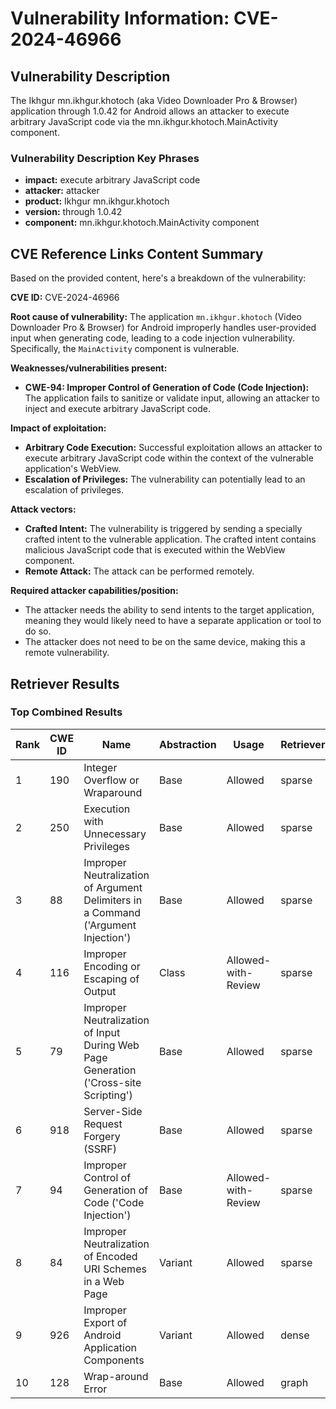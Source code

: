 # Vulnerability Information: CVE-2024-46966

## Vulnerability Description
The Ikhgur mn.ikhgur.khotoch (aka Video Downloader Pro & Browser) application through 1.0.42 for Android allows an attacker to execute arbitrary JavaScript code via the mn.ikhgur.khotoch.MainActivity component.

### Vulnerability Description Key Phrases
- **impact:** execute arbitrary JavaScript code
- **attacker:** attacker
- **product:** Ikhgur mn.ikhgur.khotoch
- **version:** through 1.0.42
- **component:** mn.ikhgur.khotoch.MainActivity component

## CVE Reference Links Content Summary
Based on the provided content, here's a breakdown of the vulnerability:

**CVE ID:** CVE-2024-46966

**Root cause of vulnerability:**
The application `mn.ikhgur.khotoch` (Video Downloader Pro & Browser) for Android improperly handles user-provided input when generating code, leading to a code injection vulnerability. Specifically, the `MainActivity` component is vulnerable.

**Weaknesses/vulnerabilities present:**
- **CWE-94: Improper Control of Generation of Code (Code Injection):** The application fails to sanitize or validate input, allowing an attacker to inject and execute arbitrary JavaScript code.

**Impact of exploitation:**
- **Arbitrary Code Execution:** Successful exploitation allows an attacker to execute arbitrary JavaScript code within the context of the vulnerable application's WebView.
- **Escalation of Privileges:** The vulnerability can potentially lead to an escalation of privileges.

**Attack vectors:**
- **Crafted Intent:** The vulnerability is triggered by sending a specially crafted intent to the vulnerable application. The crafted intent contains malicious JavaScript code that is executed within the WebView component.
- **Remote Attack:** The attack can be performed remotely.

**Required attacker capabilities/position:**
- The attacker needs the ability to send intents to the target application, meaning they would likely need to have a separate application or tool to do so.
- The attacker does not need to be on the same device, making this a remote vulnerability.

## Retriever Results

### Top Combined Results

| Rank | CWE ID | Name | Abstraction | Usage  | Retrievers | Individual Scores |
|------|--------|------|-------------|-------|------------|-------------------|
| 1 | 190 | Integer Overflow or Wraparound | Base | Allowed | sparse | 0.040 |
| 2 | 250 | Execution with Unnecessary Privileges | Base | Allowed | sparse | 0.040 |
| 3 | 88 | Improper Neutralization of Argument Delimiters in a Command ('Argument Injection') | Base | Allowed | sparse | 0.040 |
| 4 | 116 | Improper Encoding or Escaping of Output | Class | Allowed-with-Review | sparse | 0.040 |
| 5 | 79 | Improper Neutralization of Input During Web Page Generation ('Cross-site Scripting') | Base | Allowed | sparse | 0.039 |
| 6 | 918 | Server-Side Request Forgery (SSRF) | Base | Allowed | sparse | 0.039 |
| 7 | 94 | Improper Control of Generation of Code ('Code Injection') | Base | Allowed-with-Review | sparse | 0.039 |
| 8 | 84 | Improper Neutralization of Encoded URI Schemes in a Web Page | Variant | Allowed | sparse | 0.038 |
| 9 | 926 | Improper Export of Android Application Components | Variant | Allowed | dense | 0.447 |
| 10 | 128 | Wrap-around Error | Base | Allowed | graph | 0.002 |

